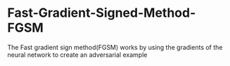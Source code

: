 # Fast-Gradient-Signed-Method-FGSM
The Fast gradient sign method(FGSM) works by using the gradients of the neural network to create an adversarial example
